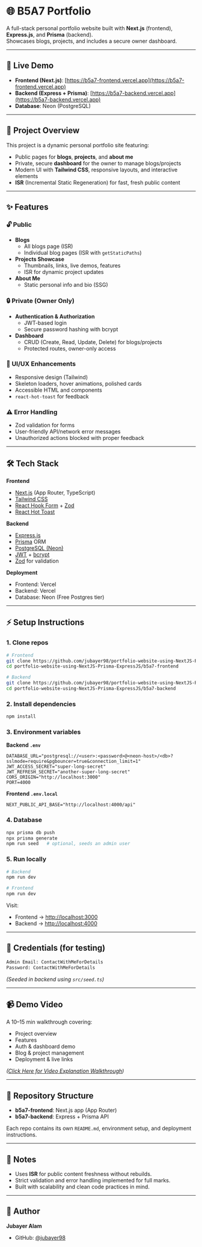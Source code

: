 # 🌐 B5A7 Portfolio

A full-stack personal portfolio website built with **Next.js** (frontend), **Express.js**, and **Prisma** (backend).  
Showcases blogs, projects, and includes a secure owner dashboard.

---

## 🚀 Live Demo

- **Frontend (Next.js)**: [https://b5a7-frontend.vercel.app](https://b5a7-frontend.vercel.app)  
- **Backend (Express + Prisma)**: [https://b5a7-backend.vercel.app](https://b5a7-backend.vercel.app)  
- **Database**: Neon (PostgreSQL)

---

## 📖 Project Overview

This project is a dynamic personal portfolio site featuring:

- Public pages for **blogs**, **projects**, and **about me**
- Private, secure **dashboard** for the owner to manage blogs/projects
- Modern UI with **Tailwind CSS**, responsive layouts, and interactive elements
- **ISR** (Incremental Static Regeneration) for fast, fresh public content

---

## ✨ Features

### 🔓 Public
- **Blogs**  
  - All blogs page (ISR)  
  - Individual blog pages (ISR with `getStaticPaths`)  
- **Projects Showcase**  
  - Thumbnails, links, live demos, features  
  - ISR for dynamic project updates  
- **About Me**  
  - Static personal info and bio (SSG)

### 🔒 Private (Owner Only)
- **Authentication & Authorization**  
  - JWT-based login  
  - Secure password hashing with bcrypt  
- **Dashboard**  
  - CRUD (Create, Read, Update, Delete) for blogs/projects  
  - Protected routes, owner-only access

### 🎨 UI/UX Enhancements
- Responsive design (Tailwind)
- Skeleton loaders, hover animations, polished cards
- Accessible HTML and components
- `react-hot-toast` for feedback

### ⚠️ Error Handling
- Zod validation for forms
- User-friendly API/network error messages
- Unauthorized actions blocked with proper feedback

---

## 🛠️ Tech Stack

**Frontend**
- [Next.js](https://nextjs.org/) (App Router, TypeScript)
- [Tailwind CSS](https://tailwindcss.com/)
- [React Hook Form](https://react-hook-form.com/) + [Zod](https://zod.dev/)
- [React Hot Toast](https://react-hot-toast.com/)

**Backend**
- [Express.js](https://expressjs.com/)
- [Prisma](https://www.prisma.io/) ORM
- [PostgreSQL (Neon)](https://neon.tech/)
- [JWT](https://jwt.io/) + [bcrypt](https://github.com/kelektiv/node.bcrypt.js)
- [Zod](https://zod.dev/) for validation

**Deployment**
- Frontend: Vercel
- Backend: Vercel
- Database: Neon (Free Postgres tier)

---

## ⚡ Setup Instructions

### 1. Clone repos

```bash
# Frontend
git clone https://github.com/jubayer98/portfolio-website-using-NextJS-Prisma-ExpressJS.git
cd portfolio-website-using-NextJS-Prisma-ExpressJS/b5a7-frontend

# Backend
git clone https://github.com/jubayer98/portfolio-website-using-NextJS-Prisma-ExpressJS.git
cd portfolio-website-using-NextJS-Prisma-ExpressJS/b5a7-backend
```

### 2. Install dependencies

```bash
npm install
```

### 3. Environment variables

**Backend `.env`**
```env
DATABASE_URL="postgresql://<user>:<password>@<neon-host>/<db>?sslmode=require&pgbouncer=true&connection_limit=1"
JWT_ACCESS_SECRET="super-long-secret"
JWT_REFRESH_SECRET="another-super-long-secret"
CORS_ORIGIN="http://localhost:3000"
PORT=4000
```

**Frontend `.env.local`**
```env
NEXT_PUBLIC_API_BASE="http://localhost:4000/api"
```

### 4. Database

```bash
npx prisma db push
npx prisma generate
npm run seed   # optional, seeds an admin user
```

### 5. Run locally

```bash
# Backend
npm run dev

# Frontend
npm run dev
```

Visit:

- Frontend → [http://localhost:3000](http://localhost:3000)
- Backend → [http://localhost:4000](http://localhost:4000)

---

## 🔑 Credentials (for testing)

```txt
Admin Email: ContactWithMeForDetails
Password: ContactWithMeForDetails
```
*(Seeded in backend using `src/seed.ts`)*

---

## 📹 Demo Video

A 10–15 min walkthrough covering:

- Project overview
- Features
- Auth & dashboard demo
- Blog & project management
- Deployment & live links

*([Click Here for Video Explanation Walkthrough](https://www.youtube.com/watch?v=AbgNUsEXbq0))*

---

## 📂 Repository Structure

- **b5a7-frontend**: Next.js app (App Router)
- **b5a7-backend**: Express + Prisma API

Each repo contains its own `README.md`, environment setup, and deployment instructions.

---

## 📝 Notes

- Uses **ISR** for public content freshness without rebuilds.
- Strict validation and error handling implemented for full marks.
- Built with scalability and clean code practices in mind.

---

## 👤 Author

**Jubayer Alam**

- GitHub: [@jubayer98](https://github.com/jubayer98)

